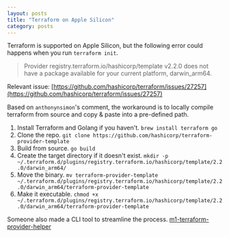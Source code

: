 ```yaml
---
layout: posts
title: "Terraform on Apple Silicon"
category: posts
---
```



Terraform is supported on Apple Silicon, but the following error could happens when you run `terraform init`.


> Provider registry.terraform.io/hashicorp/template v2.2.0 does not have a package available for your current platform, darwin_arm64.


Relevant issue: [https://github.com/hashicorp/terraform/issues/27257](https://github.com/hashicorp/terraform/issues/27257)

Based on `anthonynsimon`'s comment, the workaround is to locally compile terraform from source and copy & paste into a pre-defined path.

1. Install Terraform and Golang if you haven't. `brew install terraform go`
2. Clone the repo. `git clone https://github.com/hashicorp/terraform-provider-template`
3. Build from source. `go build`
4. Create the target directory if it doesn't exist. `mkdir -p ~/.terraform.d/plugins/registry.terraform.io/hashicorp/template/2.2.0/darwin_arm64/`
5. Move the binary. `mv terraform-provider-template ~/.terraform.d/plugins/registry.terraform.io/hashicorp/template/2.2.0/darwin_arm64/terraform-provider-template`
6. Make it executable. `chmod +x ~/.terraform.d/plugins/registry.terraform.io/hashicorp/template/2.2.0/darwin_arm64/terraform-provider-template`

Someone also made a CLI tool to streamline the process. [m1-terraform-provider-helper](https://github.com/kreuzwerker/m1-terraform-provider-helper)